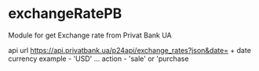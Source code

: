 # exchangeRatePB

Module for get Exchange rate from Privat Bank UA 

api url https://api.privatbank.ua/p24api/exchange_rates?json&date= + date
currency example - 'USD' ...
action - 'sale' or 'purchase

